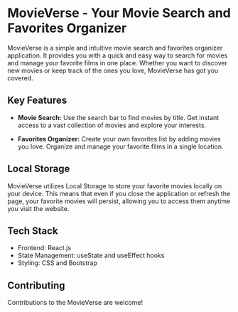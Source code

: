 # MovieVerse - Your Movie Search and Favorites Organizer

MovieVerse is a simple and intuitive movie search and favorites organizer application. It provides you with a quick and easy way to search for movies and manage your favorite films in one place. Whether you want to discover new movies or keep track of the ones you love, MovieVerse has got you covered.

## Key Features

- **Movie Search:** Use the search bar to find movies by title. Get instant access to a vast collection of movies and explore your interests.

- **Favorites Organizer:** Create your own favorites list by adding movies you love. Organize and manage your favorite films in a single location.

## Local Storage

MovieVerse utilizes Local Storage to store your favorite movies locally on your device. This means that even if you close the application or refresh the page, your favorite movies will persist, allowing you to access them anytime you visit the website.

## Tech Stack

- Frontend: React.js
- State Management: useState and useEffect hooks
- Styling: CSS and Bootstrap

## Contributing

Contributions to the MovieVerse are welcome!
